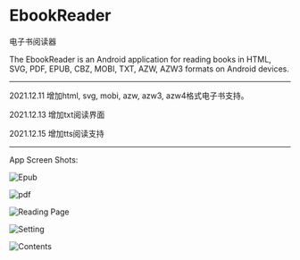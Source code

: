 # EbookReader

电子书阅读器

The EbookReader is an Android application for reading books in HTML, SVG, PDF, EPUB, CBZ, MOBI, TXT, AZW, AZW3 formats on Android devices.

-----------------------

2021.12.11 增加html, svg, mobi, azw, azw3, azw4格式电子书支持。

2021.12.13 增加txt阅读界面

2021.12.15 增加tts阅读支持

---------------

App Screen Shots:

![Epub](https://upload-images.jianshu.io/upload_images/577271-19c56e77cc8e81d5.png?imageMogr2/auto-orient/strip|imageView2/2/w/320/format/webp)

![pdf](https://upload-images.jianshu.io/upload_images/577271-23c8dd5bd9dcf793.png?imageMogr2/auto-orient/strip|imageView2/2/w/320/format/webp)

![Reading Page](https://upload-images.jianshu.io/upload_images/577271-4ad5df3d9a9d06a3.png?imageMogr2/auto-orient/strip|imageView2/2/w/320/format/webp)

![Setting](https://upload-images.jianshu.io/upload_images/577271-074d8b05795449d1.png?imageMogr2/auto-orient/strip|imageView2/2/w/320/format/webp)

![Contents](https://upload-images.jianshu.io/upload_images/577271-093da2ebf917b738.png?imageMogr2/auto-orient/strip|imageView2/2/w/320/format/webp)


